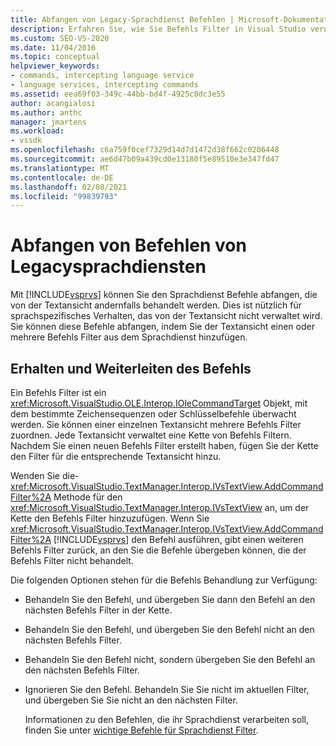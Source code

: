 ```yaml
---
title: Abfangen von Legacy-Sprachdienst Befehlen | Microsoft-Dokumentation
description: Erfahren Sie, wie Sie Befehls Filter in Visual Studio verwenden, um Legacy-Sprachdienst Befehle abzufangen und sprachspezifisches Verhalten hinzuzufügen.
ms.custom: SEO-VS-2020
ms.date: 11/04/2016
ms.topic: conceptual
helpviewer_keywords:
- commands, intercepting language service
- language services, intercepting commands
ms.assetid: eea69f03-349c-44bb-bd4f-4925c0dc3e55
author: acangialosi
ms.author: anthc
manager: jmartens
ms.workload:
- vssdk
ms.openlocfilehash: c6a759f0cef7329d14d7d1472d38f662c0206448
ms.sourcegitcommit: ae6d47b09a439cd0e13180f5e89510e3e347fd47
ms.translationtype: MT
ms.contentlocale: de-DE
ms.lasthandoff: 02/08/2021
ms.locfileid: "99839793"
---
```

# <a name="intercepting-legacy-language-service-commands"></a>Abfangen von Befehlen von Legacysprachdiensten
Mit [!INCLUDE[vsprvs](../../code-quality/includes/vsprvs_md.md)] können Sie den Sprachdienst Befehle abfangen, die von der Textansicht andernfalls behandelt werden. Dies ist nützlich für sprachspezifisches Verhalten, das von der Textansicht nicht verwaltet wird. Sie können diese Befehle abfangen, indem Sie der Textansicht einen oder mehrere Befehls Filter aus dem Sprachdienst hinzufügen.

## <a name="getting-and-routing-the-command"></a>Erhalten und Weiterleiten des Befehls
 Ein Befehls Filter ist ein <xref:Microsoft.VisualStudio.OLE.Interop.IOleCommandTarget> Objekt, mit dem bestimmte Zeichensequenzen oder Schlüsselbefehle überwacht werden. Sie können einer einzelnen Textansicht mehrere Befehls Filter zuordnen. Jede Textansicht verwaltet eine Kette von Befehls Filtern. Nachdem Sie einen neuen Befehls Filter erstellt haben, fügen Sie der Kette den Filter für die entsprechende Textansicht hinzu.

 Wenden Sie die- <xref:Microsoft.VisualStudio.TextManager.Interop.IVsTextView.AddCommandFilter%2A> Methode für den <xref:Microsoft.VisualStudio.TextManager.Interop.IVsTextView> an, um der Kette den Befehls Filter hinzuzufügen. Wenn Sie <xref:Microsoft.VisualStudio.TextManager.Interop.IVsTextView.AddCommandFilter%2A> [!INCLUDE[vsprvs](../../code-quality/includes/vsprvs_md.md)] den Befehl ausführen, gibt einen weiteren Befehls Filter zurück, an den Sie die Befehle übergeben können, die der Befehls Filter nicht behandelt.

 Die folgenden Optionen stehen für die Befehls Behandlung zur Verfügung:

- Behandeln Sie den Befehl, und übergeben Sie dann den Befehl an den nächsten Befehls Filter in der Kette.

- Behandeln Sie den Befehl, und übergeben Sie den Befehl nicht an den nächsten Befehls Filter.

- Behandeln Sie den Befehl nicht, sondern übergeben Sie den Befehl an den nächsten Befehls Filter.

- Ignorieren Sie den Befehl. Behandeln Sie Sie nicht im aktuellen Filter, und übergeben Sie Sie nicht an den nächsten Filter.

  Informationen zu den Befehlen, die ihr Sprachdienst verarbeiten soll, finden Sie unter [wichtige Befehle für Sprachdienst Filter](../../extensibility/internals/important-commands-for-language-service-filters.md).
